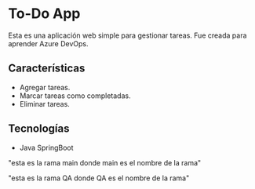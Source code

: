 # To-Do App

Esta es una aplicación web simple para gestionar tareas. Fue creada para aprender Azure DevOps.

## Características
- Agregar tareas.
- Marcar tareas como completadas.
- Eliminar tareas.

## Tecnologías
- Java SpringBoot

"esta es la rama main donde main es el nombre de la rama"

"esta es la rama QA donde QA es el nombre de la rama"
